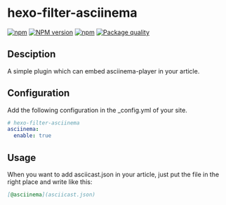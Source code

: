 # hexo-filter-asciinema

[![npm](https://img.shields.io/npm/v/npm.svg)](https://nodejs.org/en/)
[![NPM version](https://badge.fury.io/js/hexo-filter-asciinema.svg)](https://www.npmjs.com/package/hexo-filter-asciinema)
[![npm](https://img.shields.io/npm/dt/hexo-filter-asciinema.svg)](https://www.npmjs.com/package/hexo-filter-asciinema)
[![Package quality](http://packagequality.com/shield/hexo-filter-asciinema.svg)](http://packagequality.com/#?package=hexo-filter-asciinema)

## Desciption
A simple plugin which can embed asciinema-player in your article.

## Configuration
Add the following configuration in the _config.yml of your site.

```yml
# hexo-filter-asciinema
asciinema:
  enable: true
```

## Usage
When you want to add asciicast.json in your article, just put the file in the right place and write like this:
```markdown
[@asciinema](asciicast.json)
```
